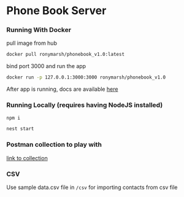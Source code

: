 # Phone Book Server

### Running With Docker

pull image from hub

```sh
docker pull ronymarsh/phonebook_v1.0:latest
```

bind port 3000 and run the app

```sh
docker run -p 127.0.0.1:3000:3000 ronymarsh/phonebook_v1.0
```

After app is running, docs are available [here](http://localhost:3000/doc)

### Running Locally (requires having NodeJS installed)

```sh
npm i
```

```sh
nest start
```

### Postman collection to play with

[link to collection](https://drive.google.com/file/d/1tOK8C5fBHXqS4rjCQ17AkFUmzzXJo9_P/view?usp=sharing)

### CSV

Use sample data.csv file in `/csv` for importing contacts from csv file
